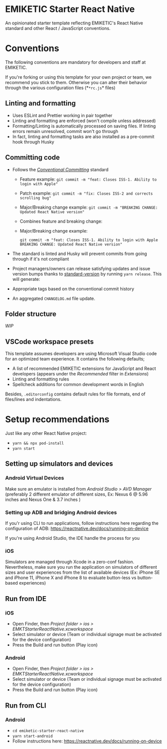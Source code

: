 # EMIKETIC Starter React Native

An opinionated starter template reflecting EMIKETIC's React Native standard and other React / JavaScript conventions.

# Conventions

The following conventions are mandatory for developers and staff at EMIKETIC.

If you're forking or using this template for your own project or team, we recommend you stick to them. Otherwise you can alter their behavior through the various configuration files (*`*rc.js`\* files)

## Linting and formatting

- Uses ESLint and Prettier working in pair together
- Linting and formatting are enforced (won't compile unless addressed)
- Formatting/Linting is automatically processed on saving files. If linting errors remain unresolved, commit won't go through
- In fact, linting and formatting tasks are also
  installed as a pre-commit hook through Husky

## Committing code

- Follows the [_Conventional Committing_](https://www.conventionalcommits.org/en/v1.0.0/) standard

  - Feature example: `git commit -m "feat: Closes ISS-1. Ability to login with Apple"`
  - Patch example: `git commit -m "fix: Closes ISS-2 and corrects scrolling bug"`
  - Major/Breaking change example: `git commit -m "BREAKING CHANGE: Updated React Native version"`
  - Combines feature and breaking change:
  - Major/Breaking change example:

    `git commit -m "feat: Closes ISS-1. Ability to login with Apple BREAKING CHANGE: Updated React Native version"`

- The standard is linted and Husky will prevent commits from going through if it's not compliant
- Project managers/owners can release satisfying updates and issue version bumps thanks to [standard-version](https://github.com/conventional-changelog/standard-version) by running `yarn release`. This will generate:
- Appropriate tags based on the conventional commit history
- An aggregated `CHANGELOG.md` file update.

## Folder structure

_WIP_

## VSCode workspace presets

This template assumes developers are using Microsoft Visual Studio code for an optimized team experience. It contains the following defaults;

- A list of recommended EMIKETIC extensions for JavaScript and React developers (appears under the _Recommended_ filter in _Extensions_)
- Linting and formatting rules
- Spellcheck additions for common development words in English

Besides, `.editorconfig` contains default rules for file formats, end of files/lines and indentations.

# Setup recommendations

Just like any other React Native project:

- `yarn && npx pod-install`
- `yarn start`

## Setting up simulators and devices

### Android Virtual Devices

Make sure an emulator is installed from _Android Studio > AVD Manager_ (preferably 2 different emulator of different sizes, Ex: Nexus 6 @ 5.96 inches and Nexus One & 3.7 inches )

### Setting up ADB and bridging Android devices

If you'r using CLI to run applications, follow instructions here regarding the configuration of ADB: https://reactnative.dev/docs/running-on-device

If you're using Android Studio, the IDE handle the process for you

### iOS

Simulators are managed through Xcode in a zero-conf fashion.
Nevertheless, make sure you run the application on simulators of different sizes and user experiences from the list of available devices (Ex: iPhone SE and iPhone 11, iPhone X and iPhone 8 to evaluate button-less vs button-based experiences)

## Run from IDE

### iOS

- Open Finder, then _Project folder > ios > EMKTStarterReactNative.xcworkspace_
- Select simulator or device (Team or individual signage must be activated for the device configuration)
- Press the Build and run button (Play icon)

### Android

- Open Finder, then _Project folder > ios > EMKTStarterReactNative.xcworkspace_
- Select simulator or device (Team or individual signage must be activated for the device configuration)
- Press the Build and run button (Play icon)

## Run from CLI

### Android

- `cd emiketic-starter-react-native`
- `yarn start-android`
- Follow instructions here: https://reactnative.dev/docs/running-on-device
